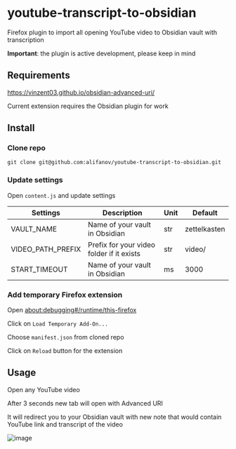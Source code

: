 # youtube-transcript-to-obsidian
Firefox plugin to import all opening YouTube video to Obsidian vault with transcription

**Important**: the plugin is active development, please keep in mind

## Requirements

https://vinzent03.github.io/obsidian-advanced-uri/

Current extension requires the Obsidian plugin for work

## Install

### Clone repo

```git clone git@github.com:alifanov/youtube-transcript-to-obsidian.git```

### Update settings

Open `content.js` and update settings

|Settings| Description | Unit |Default      |
|-|-------------------------------------------|-|-------------|
|VAULT_NAME| Name of your vault in Obsidian|str|zettelkasten |
|VIDEO_PATH_PREFIX| Prefix for your video folder if it exists|str | video/      |
|START_TIMEOUT| Name of your vault in Obsidian|ms| 3000         |

### Add temporary Firefox extension

Open [about:debugging#/runtime/this-firefox](about:debugging#/runtime/this-firefox)

Click on `Load Temporary Add-On...`

Choose `manifest.json` from cloned repo

Click on `Reload` button for the extension

## Usage

Open any YouTube video

After 3 seconds new tab will open with Advanced URI

It will redirect you to your Obsidian vault with new note that would contain YouTube link and transcript of the video

![image](https://github.com/alifanov/youtube-transcript-to-obsidian/assets/2394285/d986a346-6104-4c01-9075-04f2580364b5)
